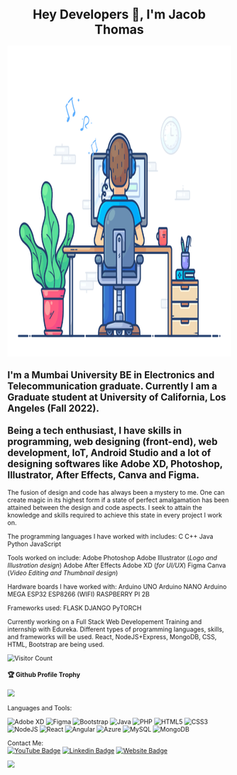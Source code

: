 <h1 align ="center">Hey Developers 👋, I'm Jacob Thomas</h1>

<img align="middle" alt='Coding' width='1000' height='700' src="https://raw.githubusercontent.com/jsuarezruiz/jsuarezruiz/master/images/coding.gif">


I'm a Mumbai University BE in Electronics and Telecommunication graduate. Currently I am a Graduate student at University of California, Los Angeles (Fall 2022). <br>
<br>
Being a tech enthusiast, I have skills in programming, web designing (front-end), web development, IoT, Android Studio and a lot of designing softwares like Adobe XD, Photoshop, Illustrator, After Effects, Canva and Figma. 
--------------------------------------------------------------------------------------------------------------------------------------------------------
The fusion of design and code has always been a mystery to me. One can create magic in its highest form if a state of perfect amalgamation has been attained between the design and code aspects. I seek to attain the knowledge and skills required to achieve this state in every project I work on.

The programming languages I have worked with includes:
C
C++
Java
Python
JavaScript

Tools worked on include:
Adobe Photoshop 
Adobe Illustrator (*Logo and Illustration design*)
Adobe After Effects
Adobe XD (*for UI/UX*)
Figma 
Canva (*Video Editing and Thumbnail design*)

Hardware boards I have worked with:
Arduino UNO
Arduino NANO
Arduino MEGA
ESP32 
ESP8266 (WIFI)
RASPBERRY PI 2B

Frameworks used:
FLASK
DJANGO
PyTORCH

Currently working on a Full Stack Web Developement Training and internship with Edureka. Different types of programming languages, skills, and frameworks will be used. 
React, NodeJS+Express, MongoDB, CSS, HTML, Bootstrap are being used. 




![Visitor Count](https://profile-counter.glitch.me/signumneo/count.svg)

<div>
  <h4>🏆 Github Profile Trophy</h4>
  <a href="https://github.com/ryo-ma/github-profile-trophy">
    <img src="https://github-profile-trophy.vercel.app/?username=signumneo&column=7"/>
  </a>
</div>

Languages and Tools: 

<img alt="Adobe XD" src="https://img.shields.io/badge/adobexd-%23FF26BE.svg?style=flat-square&logo=adobexd&logoColor=white"/> <img alt="Figma" src="https://img.shields.io/badge/figma-%23F24E1E.svg?style=flat-square&logo=figma&logoColor=white"/> <img alt="Bootstrap" src="https://img.shields.io/badge/bootstrap-%23563D7C.svg?style=flat-square&logo=bootstrap&logoColor=white"/> <img alt="Java" src="https://img.shields.io/badge/java-%23ED8B00.svg?style=flat-square&logo=java&logoColor=white"/> <img alt="PHP" src="https://img.shields.io/badge/php-%23777BB4.svg?style=flat-square&logo=php&logoColor=white"/> <img alt="HTML5" src="https://img.shields.io/badge/html5-%23E34F26.svg?style=flat-square&logo=html5&logoColor=white"/> <img alt="CSS3" src="https://img.shields.io/badge/css3-%231572B6.svg?style=flat-square&logo=css3&logoColor=white"/> <img alt="NodeJS" src="https://img.shields.io/badge/node.js-%2343853D.svg?style=flat-square&logo=node-dot-js&logoColor=white"/> <img alt="React" src="https://img.shields.io/badge/react-%2320232a.svg?style=flat-square&logo=react&logoColor=%2361DAFB"/> <img alt="Angular" src="https://img.shields.io/badge/angular-%23DD0031.svg?flat-square&logo=angular&logoColor=white"/> <img alt="Azure" src="https://img.shields.io/badge/azure-%230072C6.svg?style=flat-square&logo=azure-devops&logoColor=white"/> <img alt="MySQL" src="https://img.shields.io/badge/mysql-%2300f.svg?style=flat-square&logo=mysql&logoColor=white"/> <img alt="MongoDB" src ="https://img.shields.io/badge/MongoDB-%234ea94b.svg?style=flat-square&logo=mongodb&logoColor=white"/>

Contact Me:
<br>
[![YouTube Badge](https://img.shields.io/badge/YouTube-HANA-red)](https://www.youtube.com/channel/UCSTYmM-0MdK8Mc3qO6dDtCw//)
[![Linkedin Badge](https://img.shields.io/badge/-Jacob-blue?style=flat-square&logo=Linkedin&logoColor=white&link=https://www.linkedin.com/in/jacob-thomas-8359111b0/)](https://www.linkedin.com/in/jacob-thomas-8359111b0/)
[![Website Badge](https://img.shields.io/badge/StackOverflow-Jacob-yellow)](https://stackoverflow.com/users/19652735/signumneo)

![](https://activity-graph.herokuapp.com/graph?username=signumneo&theme=react-dark&area=true)
<!--
**signumneo/signumneo** is a ✨ _special_ ✨ repository because its `README.md` (this file) appears on your GitHub profile.

Here are some ideas to get you started:

- 🔭 I’m currently working on ...
- 🌱 I’m currently learning ...
- 👯 I’m looking to collaborate on ...
- 🤔 I’m looking for help with ...
- 💬 Ask me about ...
- 📫 How to reach me: ...
- 😄 Pronouns: ...
- ⚡ Fun fact: .....

-->
